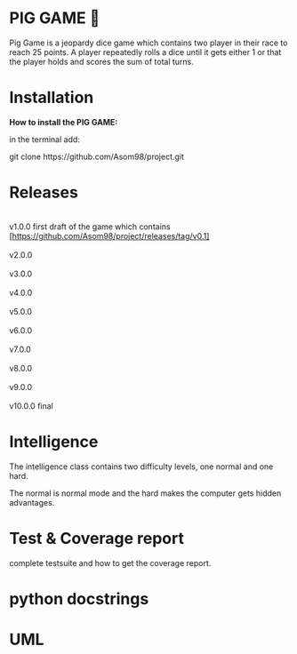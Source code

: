 # PIG GAME 🐷 

<p>Pig Game is a jeopardy dice game which contains two player in their race to reach 25 points.
A player repeatedly rolls a dice until it gets either 1 or that the player holds and scores the 
sum of total turns.</p>

# Installation 
<p><b>How to install the PIG GAME:</b></p>
<p>in the terminal add: </p>
<p>git clone https://github.com/Asom98/project.git</p>

# Releases
<br>v1.0.0 first draft of the game which contains [https://github.com/Asom98/project/releases/tag/v0.1]</br>
<br>v2.0.0</br>
<br>v3.0.0</br>
<br>v4.0.0</br>
<br>v5.0.0</br>
<br>v6.0.0</br>
<br>v7.0.0</br>
<br>v8.0.0</br>
<br>v9.0.0</br>
<br>v10.0.0 final</br>

# Intelligence
<p>The intelligence class contains two difficulty levels, one normal and one hard.</p>
<p>The normal is normal mode and the hard makes the computer gets hidden advantages.</p>

# Test & Coverage report
<p>complete testsuite and how to get the coverage report.</p>

# python docstrings
<p></p>

# UML
<p></p>
